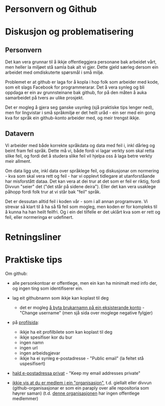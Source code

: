 # Personvern og Github

# Diskusjon og problematisering

## Personvern

Det kan vera grunnar til å ikkje offentleggjera personane bak arbeidet vårt, men heller la miljøet stå samla bak alt vi gjer. Dette gjeld særleg dersom ein arbeidet med omdiskuterte spørsmål i små miljø.

Problemet er at github er laga for å kopla i hop folk som arbeider med kode, som eit slags Facebook for programmerarar. Det å vera synleg og bli oppdaga er ein av grunnsteinane bak github, for på den måten å auka samarbeidet på tvers av ulike prosjekt.

Det er mogleg å gjera seg ganske usynleg (sjå praktiske tips lenger ned), men for lingvistar i små språkmiljø er det heilt uråd - ein ser med ein gong kva for språk ein github-konto arbeider med, og meir trengst ikkje.

## Datavern

Vi arbeider med både korrekte språkdata og data med feil i, inkl dårleg og beint fram feil språk. Dette må vi, både fordi vi lagar verkty som skal retta slike feil, og fordi det å studera slike feil vil hjelpa oss å laga betre verkty meir allment.

Om data ligg ute, inkl data over språklege feil, og diskusjonar om normering - kva som skal vera rett og feil - har vi opplevt tidlegare at utanforståande har misforstått dataa. Det kan vera at dei trur at det som er feil er riktig, fordi Divvun "seier" det ("det står på sidene deira"). Eller det kan vera usaklege påhopp fordi folk trur at vi står bak "feil" språk.

Det er dessutan alltid feil i koden vår - som i all annan programvare. Vi strevar så klart til å ha så få feil som mogleg, men koden er for kompleks til å kunna ha han heilt feilfri. Og i ein del tilfelle er det uklårt kva som er rett og feil, eller normeringa er udefinert.


# Retningsliner

# Praktiske tips

Om github:
- alle personkontoar er offentlege, men ein kan ha minimalt med info der, og ingen ting som identifiserer ein.

- lag eit githubnamn som ikkje kan koplast til deg
	- det er mogleg [å byta brukarnamn på ein eksisterande konto](https://github.com/settings/admin) - "Change username" (men sjå sida over moglege negative fylgjer)
- på [profilsida](https://github.com/settings/profile):
	- ikkje ha eit profilbilete som kan koplast til deg
	- ikkje spesifiser kor du bur
	- ingen namn
	- ingen url
	- ingen arbeidsgjevar
	- ikkje ha ei synleg e-postadresse - "Public email" (la feltet stå uspesifisert)
- [hald e-postadressa privat](https://github.com/settings/emails) - "Keep my email addresses private"
- [ikkje vis at du er medlem i ein "organisasjon"](https://docs.github.com/en/free-pro-team@latest/github/setting-up-and-managing-your-github-user-account/publicizing-or-hiding-organization-membership), t.d. giellalt eller divvun
  (github-organisasjonar er som ein paraply over alle repositoria som høyrer saman)
  (t.d. [denne organisasjonen](https://github.com/orgs/udapi/people) har ingen offentlege medlemmer)
